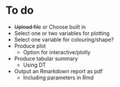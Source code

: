 # To do

- ~~Upload file~~ or Choose built in
- Select one or two variables for plotting
- Select one variable for colouring/shape?
- Produce plot
    - Option for interactive/plotly
- Produce tabular summary
    - Using DT
- Output an Rmarkdown report as pdf
    - Including parameters in Rmd